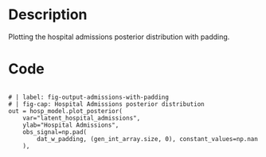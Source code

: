 # Description
Plotting the hospital admissions posterior distribution with padding.

# Code
```

# | label: fig-output-admissions-with-padding
# | fig-cap: Hospital Admissions posterior distribution
out = hosp_model.plot_posterior(
    var="latent_hospital_admissions",
    ylab="Hospital Admissions",
    obs_signal=np.pad(
        dat_w_padding, (gen_int_array.size, 0), constant_values=np.nan
    ),

```
